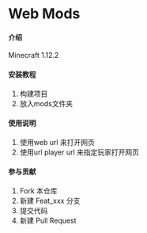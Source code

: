 # Web Mods

#### 介绍
Minecraft 1.12.2 

#### 安装教程

1.  构建项目
2.  放入mods文件夹

#### 使用说明

1. 使用web url 来打开网页
2. 使用url player url 来指定玩家打开网页

#### 参与贡献

1.  Fork 本仓库
2.  新建 Feat_xxx 分支
3.  提交代码
4.  新建 Pull Request
